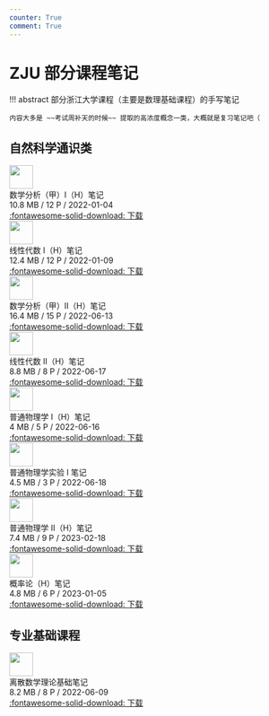 ```yaml
---
counter: True
comment: True
---
```


# ZJU 部分课程笔记

!!! abstract
    部分浙江大学课程（主要是数理基础课程）的手写笔记

    内容大多是 ~~考试周补天的时候~~ 提取的高浓度概念一类，大概就是复习笔记吧（

## 自然科学通识类

<div class="card file-block" markdown="1">
<div class="file-icon"><img src="/assets/images/pdf.svg" style="height: 3em;"></div>
<div class="file-body">
<div class="file-title">数学分析（甲）I（H）笔记</div>
<div class="file-meta">10.8 MB / 12 P / 2022-01-04</div>
</div>
<a class="down-button" target="_blank" href="/assets/files/数学分析（甲）I（H）笔记.pdf" markdown="1">:fontawesome-solid-download: 下载</a>
</div>

<div class="card file-block" markdown="1">
<div class="file-icon"><img src="/assets/images/pdf.svg" style="height: 3em;"></div>
<div class="file-body">
<div class="file-title">线性代数 I（H）笔记</div>
<div class="file-meta">12.4 MB / 12 P / 2022-01-09</div>
</div>
<a class="down-button" target="_blank" href="/assets/files/线性代数 I（H）笔记.pdf" markdown="1">:fontawesome-solid-download: 下载</a>
</div>

<div class="card file-block" markdown="1">
<div class="file-icon"><img src="/assets/images/pdf.svg" style="height: 3em;"></div>
<div class="file-body">
<div class="file-title">数学分析（甲）II（H）笔记</div>
<div class="file-meta">16.4 MB / 15 P / 2022-06-13</div>
</div>
<a class="down-button" target="_blank" href="/assets/files/数学分析（甲）II（H）笔记.pdf" markdown="1">:fontawesome-solid-download: 下载</a>
</div>

<div class="card file-block" markdown="1">
<div class="file-icon"><img src="/assets/images/pdf.svg" style="height: 3em;"></div>
<div class="file-body">
<div class="file-title">线性代数 II（H）笔记</div>
<div class="file-meta">8.8 MB / 8 P / 2022-06-17</div>
</div>
<a class="down-button" target="_blank" href="/assets/files/线性代数 II（H）笔记.pdf" markdown="1">:fontawesome-solid-download: 下载</a>
</div>

<div class="card file-block" markdown="1">
<div class="file-icon"><img src="/assets/images/pdf.svg" style="height: 3em;"></div>
<div class="file-body">
<div class="file-title">普通物理学 I（H）笔记</div>
<div class="file-meta">4 MB / 5 P / 2022-06-16</div>
</div>
<a class="down-button" target="_blank" href="/assets/files/普通物理学 I（H）笔记.pdf" markdown="1">:fontawesome-solid-download: 下载</a>
</div>

<div class="card file-block" markdown="1">
<div class="file-icon"><img src="/assets/images/pdf.svg" style="height: 3em;"></div>
<div class="file-body">
<div class="file-title">普通物理学实验 I 笔记</div>
<div class="file-meta">4.5 MB / 3 P / 2022-06-18</div>
</div>
<a class="down-button" target="_blank" href="/assets/files/普通物理学实验 I 笔记.pdf" markdown="1">:fontawesome-solid-download: 下载</a>
</div>

<div class="card file-block" markdown="1">
<div class="file-icon"><img src="/assets/images/pdf.svg" style="height: 3em;"></div>
<div class="file-body">
<div class="file-title">普通物理学 II（H）笔记</div>
<div class="file-meta">7.4 MB / 9 P / 2023-02-18</div>
</div>
<a class="down-button" target="_blank" href="/assets/files/普通物理学 II（H）笔记.pdf" markdown="1">:fontawesome-solid-download: 下载</a>
</div>

<div class="card file-block" markdown="1">
<div class="file-icon"><img src="/assets/images/pdf.svg" style="height: 3em;"></div>
<div class="file-body">
<div class="file-title">概率论（H）笔记</div>
<div class="file-meta">4.8 MB / 6 P / 2023-01-05</div>
</div>
<a class="down-button" target="_blank" href="/assets/files/概率论（H）笔记.pdf" markdown="1">:fontawesome-solid-download: 下载</a>
</div>


## 专业基础课程
<div class="card file-block" markdown="1">
<div class="file-icon"><img src="/assets/images/pdf.svg" style="height: 3em;"></div>
<div class="file-body">
<div class="file-title">离散数学理论基础笔记</div>
<div class="file-meta">8.2 MB / 8 P / 2022-06-09</div>
</div>
<a class="down-button" target="_blank" href="/assets/files/离散数学理论基础笔记.pdf" markdown="1">:fontawesome-solid-download: 下载</a>
</div>